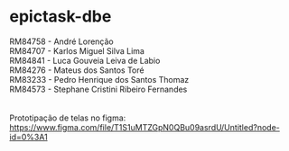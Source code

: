 # epictask-dbe

RM84758 - André Lorenção </br>
RM84707 - Karlos Miguel Silva Lima </br>
RM84841 - Luca Gouveia Leiva de Labio </br>
RM84276 - Mateus dos Santos Toré </br>
RM83233 - Pedro Henrique dos Santos Thomaz </br>
RM84573 - Stephane Cristini Ribeiro Fernandes </br>
</br></br>
Prototipação de telas no figma: https://www.figma.com/file/T1S1uMTZGpN0QBu09asrdU/Untitled?node-id=0%3A1
